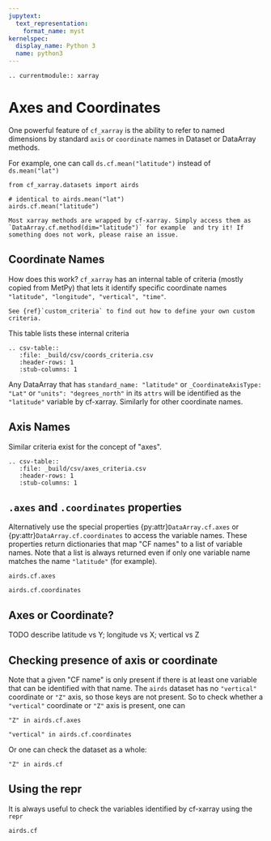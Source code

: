 ```yaml
---
jupytext:
  text_representation:
    format_name: myst
kernelspec:
  display_name: Python 3
  name: python3
---
```

```{eval-rst}
.. currentmodule:: xarray
```

# Axes and Coordinates

One powerful feature of ``cf_xarray`` is the ability to refer to named dimensions by standard `axis` or `coordinate` names in Dataset or DataArray methods.

For example, one can call `ds.cf.mean("latitude")` instead of `ds.mean("lat")`
```{code-cell}
from cf_xarray.datasets import airds

# identical to airds.mean("lat")
airds.cf.mean("latitude")
```

```{tip}
Most xarray methods are wrapped by cf-xarray. Simply access them as `DataArray.cf.method(dim="latitude")` for example  and try it! If something does not work, please raise an issue.
```

## Coordinate Names
How does this work? `cf_xarray` has an internal table of criteria (mostly copied from MetPy) that lets it identify specific coordinate names `"latitude", "longitude", "vertical", "time"`. 


```{tip}
See {ref}`custom_criteria` to find out how to define your own custom criteria.
```

This table lists these internal criteria 
```{eval-rst}
.. csv-table::
   :file: _build/csv/coords_criteria.csv
   :header-rows: 1
   :stub-columns: 1
```
Any DataArray that has `standard_name: "latitude"` or `_CoordinateAxisType: "Lat"` or `"units": "degrees_north"` in its `attrs` will be identified as the `"latitude"` variable by cf-xarray.  Similarly for other coordinate names.


## Axis Names
Similar criteria exist for the concept of "axes".

```{eval-rst}
.. csv-table::
   :file: _build/csv/axes_criteria.csv
   :header-rows: 1
   :stub-columns: 1
```

## `.axes` and  `.coordinates` properties
Alternatively use the special properties {py:attr}`DataArray.cf.axes` or {py:attr}`DataArray.cf.coordinates` to access the variable names. These properties return dictionaries that map "CF names" to a list of variable names. Note that a list is always returned even if only one variable name matches the name `"latitude"` (for example).
```{code-cell}
airds.cf.axes
```

```{code-cell}
airds.cf.coordinates
```

## Axes or Coordinate?

TODO describe latitude vs Y; longitude vs X; vertical vs Z

## Checking presence of axis or coordinate

Note that a given "CF name" is only present if there is at least one variable that can be identified with that name. The `airds` dataset has no `"vertical"` coordinate or `"Z"` axis, so those keys are not present. So to check whether a `"vertical"` coordinate or `"Z"` axis is present, one can
```{code-cell}
"Z" in airds.cf.axes
```
```{code-cell}
"vertical" in airds.cf.coordinates
```

Or one can check the dataset as a whole:
```{code-cell}
"Z" in airds.cf
```



## Using the repr
It is always useful to check the variables identified by cf-xarray using the `repr`
```{code-cell}
airds.cf
```
